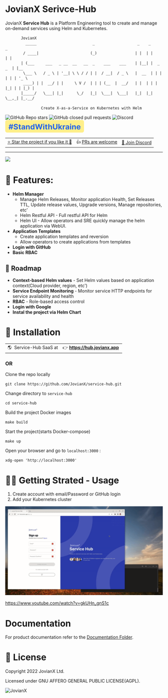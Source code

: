 # JovianX Serivce-Hub
JovianX **Service Hub** is a Platform Engineering tool to create and manage on-demand services using Helm and Kubernetes.



```
       JovianX
         _____                         _                   _    _           _
        / ____|                       (_)                 | |  | |         | |
       | (___     ___   _ __  __   __  _    ___    ___    | |__| |  _   _  | |__
        \___ \   / _ \ | '__| \ \ / / | |  / __|  / _ \   |  __  | | | | | | '_ \
        ____) | |  __/ | |     \ V /  | | | (__  |  __/   | |  | | | |_| | | |_) |
       |_____/   \___| |_|      \_/   |_|  \___|  \___|   |_|  |_|  \__,_| |_.__/

                Create X-as-a-Service on Kubernetes with Helm
```

![GitHub Repo stars](https://img.shields.io/github/stars/JovianX/Service-Hub?style=social)
![GitHub closed pull requests](https://img.shields.io/github/issues-pr-closed/JovianX/Service-Hub)
![Discord](https://img.shields.io/discord/1014893148599754894)
![Stand With Ukraine](https://raw.githubusercontent.com/vshymanskyy/StandWithUkraine/main/badges/StandWithUkraine.svg)

<table><tbody><tr><td><a href="https://github.com/JovianX/service-hub/stargazers">⭐ Star the project if you like it 🤩</a></td><td>👍 <a href="https://github.com/JovianX/Service-Hub/pulls">PRs are welcome</a></td><td><a href="https://discord.gg/CmFvFJDXZv">💬 Join Discord</a></td></tr></tbody></table>

---

![](https://user-images.githubusercontent.com/2787296/194758301-d50ad7a3-ea8d-4b56-91bf-01bf732c4fce.png)

# 🦄 Features:

*   **Helm Manager**
    *   Manage Helm Releases, Monitor application Health, Set Releases TTL, Update release values, Upgrade versions, Manage repositories, etc'
    *   Helm Restful API - Full restful API for Helm
    *   Helm UI - Allow operators and SRE quickly manage the helm application via WebUI.
*   **Application Templates**
    *   Create application templates and reversion
    *   Allow operators to create applications from templates
*   **Login with GitHub**
*   **Basic RBAC**

## 🚀 Roadmap

*   **Context-based Helm values** - Set Helm values based on application context(Cloud provider, region, etc')
*   **Service Endpoint Monitoring** - Monitor service HTTP endpoints for service availability and health
*   **RBAC** - Role-based access control
*   **Login with Google**
*   **Instal the project via Helm Chart**

# 👷 Installation

<table><tbody><tr><td>🌎 &nbsp;Service-Hub SaaS at &nbsp; &nbsp;👉 <a href="https://hub.jovianx.app/"><strong>https://hub.jovianx.app</strong></a>&nbsp;</td></tr></tbody></table>

### OR

Clone the repo locally

```
git clone https://github.com/JovianX/service-hub.git
```

Change directory to `service-hub`

```
cd service-hub
```

Build the project Docker images 

```
make build
```

Start the project(starts Docker-compose)

```
make up
```

Open your browser and go to `localhost:3000` :

```
xdg-open 'http://localhost:3000'
```

# 🤽‍♀️ Getting Strated - Usage
1. Create account with email/Password or GitHub login
2. Add your Kubernetes cluster


![](https://raw.githubusercontent.com/JovianX/Service-Hub/main/documentation/JovianX_Service_Hub_Getting_Started.gif)

https://www.youtube.com/watch?v=gkUHn_gnS1c

# Documentation

For product documentation refer to the [Documentation Folder](documentation/README.md).

# 📜 License

Copyright 2022 JovianX Ltd.

Licensed under GNU AFFERO GENERAL PUBLIC LICENSE(AGPL).

![JovianX](https://jovianx.com/wp-content/uploads/2021/05/Logo2-2.png)
